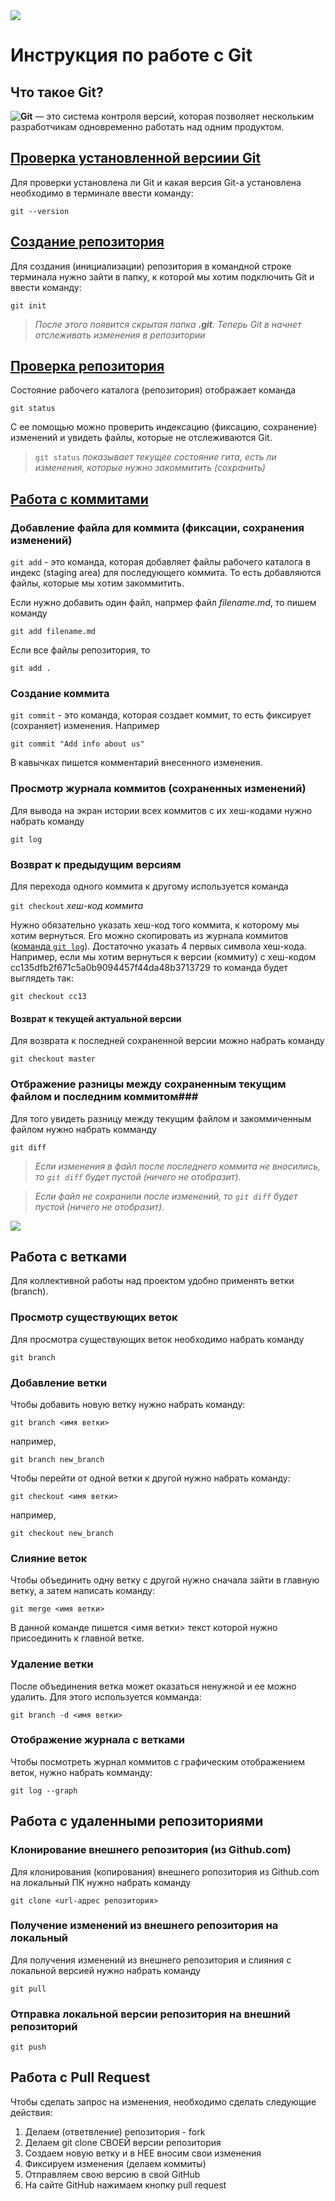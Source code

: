 <image src=https://upload.wikimedia.org/wikipedia/commons/e/e0/Git-logo.svg>

# Инструкция по работе с Git #

## Что такое Git? ##

**![Git](git.jpg)** — это система контроля версий, которая позволяет нескольким разработчикам одновременно работать над одним продуктом.

## [Проверка установленной версиии Git](https://git-scm.com/) ##

Для проверки установлена ли Git и какая версия Git-а установлена необходимо в терминале ввести команду: 

 ` git --version `  

## [Создание репозитория](https://git-scm.com/) ##
Для создания (инициализации) репозитория в командной строке терминала нужно зайти в папку, к которой мы хотим подключить Git и ввести команду:

`git init`

>*После этого появится скрытая папка ***.git***.
Теперь Git в начнет отслеживать изменения в репозитории*

## [Проверка репозитория](https://git-scm.com/) ##
Cостояние рабочего каталога (репозитория) отображает команда 

```git status```

С ее помощью можно проверить индексацию (фиксацию, сохранение) изменений и увидеть файлы, которые не отслеживаются Git.

>`git status` *показывает текущее состояние гита, есть ли изменения, которые нужно закоммитить (сохранить)*

## [Работа с коммитами](https://git-scm.com/) ##

### Добавление файла для коммита (фиксации, сохранения изменений) ###

`git add` - это команда, которая добавляет файлы рабочего каталога в индекс (staging area) для последующего коммита. То есть добавляются файлы, которые мы хотим закоммитить.

Если нужно добавить один файл, напрмер файл *filename.md*, то пишем команду

`git add filename.md`

Если все файлы репозитория, то 

`git add .`

### Создание коммита ###

`git commit` - это команда, которая создает коммит, то есть фиксирует (сохраняет) изменения. Например

`git commit "Add info about us"`

В кавычках пишется комментарий внесенного изменения.

### <a id="title1"> Просмотр журнала коммитов (сохраненных изменений)</a> ###
Для вывода на экран истории всех коммитов с их хеш-кодами нужно набрать команду

`git log` 

### Возврат к предыдущим версиям ###

Для перехода одного коммита к другому используется команда

`git checkout` *хеш-код коммита*

Нужно обязательно указать хеш-код того коммита, к которому мы хотим вернуться. Его можно скопировать из журнала коммитов ([команда `git log`](#title1)). Достаточно указать 4 первых символа хеш-кода. Например, если мы хотим вернуться к версии (коммиту) с хеш-кодом cc135dfb2f671c5a0b9094457f44da48b3713729
то команда будет выглядеть так:

`git checkout cc13`

#### Возврат к текущей актуальной версии ####

Для возврата к последней сохраненной версии можно набрать команду

`git checkout master`

### Отбражение разницы между сохраненным текущим файлом и последним коммитом###
Для того увидеть разницу между текущим файлом и закоммиченным файлом нужно набрать комманду

`git diff`

>*Если изменения в файл после последнего коммита не вносились, то `git diff` будет пустой (ничего не отобразит).*

>*Если файл не сохранили после изменений, то `git diff` будет пустой (ничего не отобразит).*

<image src=images.png>

## Работа с ветками

Для коллективной работы над проектом удобно применять ветки (branch).

### Просмотр существующих веток

Для просмотра существующих веток необходимо набрать команду 

`git branch`

### Добавление ветки

Чтобы добавить новую ветку нужно набрать команду:

`git branch <имя ветки>`

например,

`git branch new_branch`

Чтобы перейти от одной ветки к другой нужно набрать команду:

`git checkout <имя ветки>`

например,

`git checkout new_branch`

### Слияние веток

Чтобы объединить одну ветку с другой нужно сначала зайти в главную ветку, а затем написать команду:

`git merge <имя ветки>`

В данной команде пишется <имя ветки> текст которой нужно присоединить к главной ветке.

### Удаление ветки

После объединения ветка может оказаться ненужной и ее можно удалить. Для этого используется комманда:

`git branch -d <имя ветки>`

### Отображение журнала с ветками

Чтобы посмотреть журнал коммитов с графическим отображением веток, нужно набрать комманду:

`git log --graph`

## Работа с удаленными репозиториями

### Клонирование внешнего репозитория (из Github.com)

Для клонирования (копирования) внешнего ропозитория из Github.com на локальный ПК нужно набрать команду

`git clone <url-адрес репозитория>`

### Получение изменений из внешнего репозитория на локальный

Для получения изменений из внешнего репозитория и слияния с локальной версией нужно набрать команду

`git pull`

### Отправка локальной версии репозитория на внешний репозиторий

`git push`

## Работа с Pull Request

Чтобы сделать запрос на изменения, необходимо сделать следующие действия:

1. Делаем (ответвление) репозитория - fork
2. Делаем git clone СВОЕЙ версии репозитория 
3. Создаем новую ветку и в НЕЕ вносим свои изменения
4. Фиксируем изменения (делаем коммиты)
5. Отправляем свою версию в свой GitHub
6. На сайте GitHub нажимаем кнопку pull request